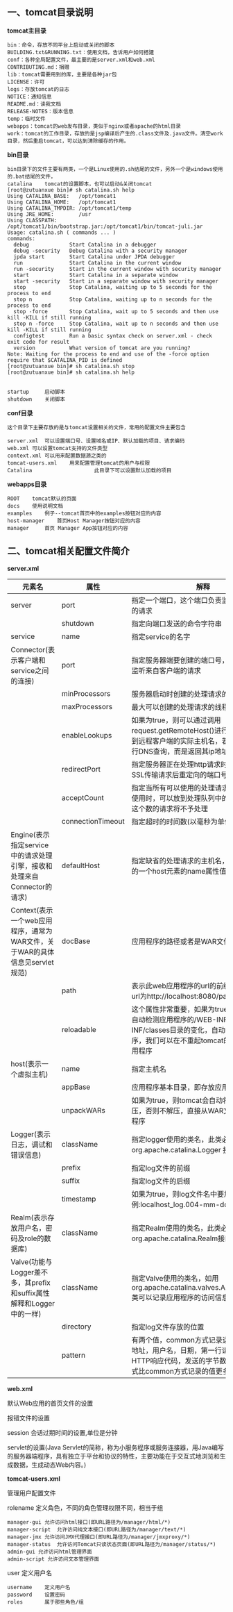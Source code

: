 ## 一、tomcat目录说明

**tomcat主目录**

```
bin：命令，存放不同平台上启动或关闭的脚本
BUILDING.txt&RUNNING.txt：使用文档，告诉用户如何搭建
conf：各种全局配置文件，最主要的是server.xml和web.xml	
CONTRIBUTING.md：捐赠
lib：tomcat需要用到的库，主要是各种jar包
LICENSE：许可
logs：存放tomcat的日志
NOTICE：通知信息
README.md：读我文档
RELEASE-NOTES：版本信息
temp：临时文件  	
webapps：tomcat的web发布目录，类似于nginx或者apache的html目录  
work：tomcat的工作目录，存放的是jsp编译后产生的.class文件及.java文件。清空work目录，然后重启tomcat，可以达到清除缓存的作用。
```

**bin目录**

```
bin目录下的文件主要有两类，一个是Linux使用的.sh结尾的文件，另外一个是windows使用的.bat结尾的文件，
catalina	tomcat的设置脚本，也可以启动&关闭tomcat
[root@zutuanxue bin]# sh catalina.sh help
Using CATALINA_BASE:   /opt/tomcat1
Using CATALINA_HOME:   /opt/tomcat1
Using CATALINA_TMPDIR: /opt/tomcat1/temp
Using JRE_HOME:        /usr
Using CLASSPATH:       /opt/tomcat1/bin/bootstrap.jar:/opt/tomcat1/bin/tomcat-juli.jar
Usage: catalina.sh ( commands ... )
commands:
  debug             Start Catalina in a debugger
  debug -security   Debug Catalina with a security manager
  jpda start        Start Catalina under JPDA debugger
  run               Start Catalina in the current window
  run -security     Start in the current window with security manager
  start             Start Catalina in a separate window
  start -security   Start in a separate window with security manager
  stop              Stop Catalina, waiting up to 5 seconds for the process to end
  stop n            Stop Catalina, waiting up to n seconds for the process to end
  stop -force       Stop Catalina, wait up to 5 seconds and then use kill -KILL if still running
  stop n -force     Stop Catalina, wait up to n seconds and then use kill -KILL if still running
  configtest        Run a basic syntax check on server.xml - check exit code for result
  version           What version of tomcat are you running?
Note: Waiting for the process to end and use of the -force option require that $CATALINA_PID is defined
[root@zutuanxue bin]# sh catalina.sh stop
[root@zutuanxue bin]# sh catalina.sh help


startup		启动脚本
shutdown	关闭脚本
```

**conf目录**

```
这个目录下主要存放的是与tomcat设置相关的文件，常用的配置文件主要包含

server.xml	可以设置端口号、设置域名或IP、默认加载的项目、请求编码 
web.xml	可以设置tomcat支持的文件类型 
context.xml	可以用来配置数据源之类的 
tomcat-users.xml	用来配置管理tomcat的用户与权限 
Catalina					此目录下可以设置默认加载的项目 
```

**webapps目录**

```
ROOT	tomcat默认的页面
docs	使用说明文档
examples	例子--tomcat首页中的examples按钮对应的内容
host-manager	首页Host Manager按钮对应的内容
manager  	首页 Manager App按钮对应的内容
```

## 二、tomcat相关配置文件简介

**server.xml**

| 元素名                                                       | 属性              | 解释                                                         |
| ------------------------------------------------------------ | ----------------- | ------------------------------------------------------------ |
| server                                                       | port              | 指定一个端口，这个端口负责监听关闭tomcat的请求               |
|                                                              | shutdown          | 指定向端口发送的命令字符串                                   |
| service                                                      | name              | 指定service的名字                                            |
| Connector(表示客户端和service之间的连接)                     | port              | 指定服务器端要创建的端口号，并在这个断口监听来自客户端的请求 |
|                                                              | minProcessors     | 服务器启动时创建的处理请求的线程数                           |
|                                                              | maxProcessors     | 最大可以创建的处理请求的线程数                               |
|                                                              | enableLookups     | 如果为true，则可以通过调用request.getRemoteHost()进行DNS查询来得到远程客户端的实际主机名，若为false则不进行DNS查询，而是返回其ip地址 |
|                                                              | redirectPort      | 指定服务器正在处理http请求时收到了一个SSL传输请求后重定向的端口号 |
|                                                              | acceptCount       | 指定当所有可以使用的处理请求的线程数都被使用时，可以放到处理队列中的请求数，超过这个数的请求将不予处理 |
|                                                              | connectionTimeout | 指定超时的时间数(以毫秒为单位)                               |
| Engine(表示指定service中的请求处理引擎，接收和处理来自Connector的请求) | defaultHost       | 指定缺省的处理请求的主机名，它至少与其中的一个host元素的name属性值是一样的 |
| Context(表示一个web应用程序，通常为WAR文件，关于WAR的具体信息见servlet规范) | docBase           | 应用程序的路径或者是WAR文件存放的路径                        |
|                                                              | path              | 表示此web应用程序的url的前缀，这样请求的url为http://localhost:8080/path/ |
|                                                              | reloadable        | 这个属性非常重要，如果为true，则tomcat会自动检测应用程序的/WEB-INF/lib 和/WEB-INF/classes目录的变化，自动装载新的应用程序，我们可以在不重起tomcat的情况下改变应用程序 |
| host(表示一个虚拟主机)                                       | name              | 指定主机名                                                   |
|                                                              | appBase           | 应用程序基本目录，即存放应用程序的目录                       |
|                                                              | unpackWARs        | 如果为true，则tomcat会自动将WAR文件解压，否则不解压，直接从WAR文件中运行应用程序 |
| Logger(表示日志，调试和错误信息)                             | className         | 指定logger使用的类名，此类必须实现org.apache.catalina.Logger 接口 |
|                                                              | prefix            | 指定log文件的前缀                                            |
|                                                              | suffix            | 指定log文件的后缀                                            |
|                                                              | timestamp         | 如果为true，则log文件名中要加入时间，如下例:localhost_log.004-mm-dd.txt |
| Realm(表示存放用户名，密码及role的数据库)                    | className         | 指定Realm使用的类名，此类必须实现org.apache.catalina.Realm接口 |
| Valve(功能与Logger差不多，其prefix和suffix属性解释和Logger 中的一样) | className         | 指定Valve使用的类名，如用org.apache.catalina.valves.AccessLogValve类可以记录应用程序的访问信息 |
|                                                              | directory         | 指定log文件存放的位置                                        |
|                                                              | pattern           | 有两个值，common方式记录远程主机名或ip地址，用户名，日期，第一行请求的字符串，HTTP响应代码，发送的字节数。combined方式比common方式记录的值更多 |

**web.xml**

默认Web应用的首页文件的设置

报错文件的设置

session 会话过期时间的设置,单位是分钟

servlet的设置(Java Servlet的简称，称为小服务程序或服务连接器，用Java编写的服务器端程序，具有独立于平台和协议的特性，主要功能在于交互式地浏览和生成数据，生成动态Web内容。)

**tomcat-users.xml**

管理用户配置文件

rolename 定义角色，不同的角色管理权限不同，相当于组

```
manager-gui	允许访问html接口(即URL路径为/manager/html/*)
manager-script	允许访问纯文本接口(即URL路径为/manager/text/*)
manager-jmx	允许访问JMX代理接口(即URL路径为/manager/jmxproxy/*)
manager-status	允许访问Tomcat只读状态页面(即URL路径为/manager/status/*)
admin-gui 允许访问html管理界面
admin-script 允许访问文本管理界面
```

user 定义用户名

```
username	定义用户名
password	设置密码
roles		属于那些角色/组
```